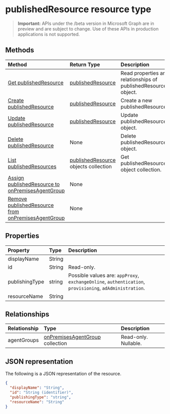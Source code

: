 # publishedResource resource type

> **Important:** APIs under the /beta version in Microsoft Graph are in preview and are subject to change. Use of these APIs in production applications is not supported.

## Methods

| Method       | Return Type | Description |
|:-------------|:------------|:------------|
| [Get publishedResource](../api/onpremisespublishedresource_get.md) | [publishedResource](onpremisespublishedresource.md) | Read properties and relationships of publishedResource object. |
| [Create publishedResource](../api/onpremisespublishedresource_create.md) |  [publishedResource](onpremisespublishedresource.md)  | Create a new publishedResource. |
| [Update publishedResource](../api/onpremisespublishedresource_update.md) | [publishedResource](onpremisespublishedresource.md) | Update publishedResource object. |
| [Delete  publishedResource](../api/onpremisespublishedresource_delete.md) | None | Delete publishedResource object. |
| [List publishedResources](../api/onpremisespublishedresource_list.md) | [publishedResource](onpremisespublishedresource.md) objects collection | Get publishedResources object collection. |
| [Assign publishedResource to onPremisesAgentGroup](../api/onpremisespublishedresource_post_agentgroups.md) | None |  |
| [Remove publishedResource from onPremisesAgentGroup](../api/onpremisespublishedresource_delete_agentgroups.md) | None |  |

## Properties

| Property     | Type        | Description |
|:-------------|:------------|:------------|
|displayName|String||
|id|String| Read-only.|
|publishingType|string| Possible values are: `appProxy`, `exchangeOnline`, `authentication`, `provisioning`, `adAdministration`.|
|resourceName|String||

## Relationships

| Relationship | Type        | Description |
|:-------------|:------------|:------------|
|agentGroups|[onPremisesAgentGroup](onpremisesagentgroup.md) collection| Read-only. Nullable.|

## JSON representation

The following is a JSON representation of the resource.

<!-- {
  "blockType": "resource",
  "optionalProperties": [

  ],
  "@odata.type": "microsoft.graph.publishedResource"
}-->

```json
{
  "displayName": "String",
  "id": "String (identifier)",
  "publishingType": "string",
  "resourceName": "String"
}
```

<!-- uuid: 8fcb5dbc-d5aa-4681-8e31-b001d5168d79
2015-10-25 14:57:30 UTC -->
<!-- {
  "type": "#page.annotation",
  "description": "publishedResource resource",
  "keywords": "",
  "section": "documentation",
  "tocPath": ""
}-->